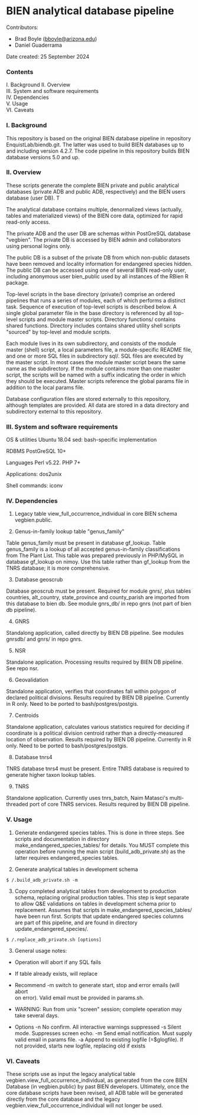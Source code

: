 # BIEN analytical database pipeline

Contributors:   
* Brad Boyle (bboyle@arizona.edu)  
* Daniel Guaderrama   

Date created: 25 September 2024

### Contents

I. Background 
II. Overview  
III. System and software requirements  
IV. Dependencies  
V. Usage  
VI. Caveats  

### I. Background

This repository is based on the original BIEN database pipeline in repository EnquistLab/biendb.git. The latter was used to build BIEN databases up to and including version 4.2.7. The code pipeline in this repository builds BIEN database versions 5.0 and up.

### II. Overview

These scripts generate the complete BIEN private and public analytical databases (private ADB and public ADB, respectively) and the BIEN users database (user DB). T

The analytical database contains multiple, denormalized views (actually, tables and materialized views) of the BIEN core data, optimized for rapid read-only access. 

The private ADB and the user DB are schemas within PostGreSQL database "vegbien". The private DB is accessed by BIEN admin and collaborators using personal logins only. 

The public DB is a subset of the private DB from which non-public datasets have been removed and locality information for endangered species hidden. The public DB can be accessed using one of several BIEN read-only user, including anonymous user bien_public used by all instances of the RBien R package.

Top-level scripts in the base directory (private/) comprise an ordered pipelines that runs a series of modules, each of which performs a distinct task. Sequence of execution of top-level scripts is described below. A single global parameter file in the base directory is referenced by all top-level scripts and module master scripts. Directory functions/ contains shared functions. Directory includes contains shared utility shell scripts "sourced" by top-level and module scripts. 

Each module lives in its own subdirectory, and consists of the module master (shell) script, a local parameters file, a module-specific README file, and one or more SQL files in subdirectory sql/. SQL files are executed by the master script. In most cases the module master script bears the same name as the subdirectory. If the module contains more than one master script, the scripts will be named with a suffix indicating the order in which they should be executed. Master scripts reference the global params file in addition to the local params file. 

Database configuration files are stored externally to this repository, although templates are provided. All data are stored in a data directory and subdirectory external to this repository.

### III. System and software requirements

OS & utilities
Ubuntu 18.04
sed: bash-specific implementation

RDBMS
PostGreSQL 10+

Languages
Perl v5.22.
PHP 7+

Applications:
dos2unix

Shell commands:
iconv

### IV. Dependencies

1. Legacy table view_full_occurrence_individual in core BIEN schema vegbien.public. 

2. Genus-in-family lookup table "genus_family"

Table genus_family must be present in database gf_lookup. Table genus_family is a lookup of all accepted genus-in-family classifications from The Plant List. This table was prepared previously in PHP/MySQL in database gf_lookup on nimoy. Use this table rather than gf_lookup from the TNRS database; it is more comprehensive.

3. Database geoscrub

Database geoscrub must be present. Required for module gnrs/, plus tables countries, alt_country, state_province and county_parish are imported from this database to bien db. See module gnrs_db/ in repo gnrs (not part of bien db pipeline).

4. GNRS

Standalong application, called directly by BIEN DB pipeline. See modules gnrsdb/ and gnrs/ in repo gnrs.

5. NSR

Standalone application. Processing results required by BIEN DB pipeline. See repo nsr.

6. Geovalidation

Standalone application, verifies that coordinates fall within polygon of declared political divisions. Results required by BIEN DB pipeline. Currently in R only. Need to be ported to bash/postgres/postgis.

7. Centroids

Standalone application, calculates various statistics required for deciding if coordinate is a political division centroid rather than a directly-measured location of observation. Results required by BIEN DB pipeline. Currently in R only. Need to be ported to bash/postgres/postgis.

8. Database tnrs4

TNRS database tnrs4 must be present. Entire TNRS database is required to  
generate higher taxon lookup tables. 

9. TNRS

Standalone application. Currently uses tnrs_batch, Naim Matasci's multi-threaded port of core TNRS services. Results required by BIEN DB pipeline. 

### V. Usage

1. Generate endangered species tables. This is done in three steps. See scripts and documentation in directory make_endangered_species_tables/ for details. You MUST complete this operation before running the main script (build_adb_private.sh) as the latter requires endangered_species tables.

2. Generate analytical tables in development schema

```
$ /.build_adb_private.sh -m

```

3. Copy completed analytical tables from development to production schema, replacing original production tables. This step is kept separate to allow Q&E validations on tables in development schema prior to replacement. Assumes that scripts in make_endangered_species_tables/ have been run first. Scripts that update endangered species columns are part of this pipeline, and are found in directory update_endangered_species/.

```
$ /.replace_adb_private.sh [options]

```

3. General usage notes:

  * Operation will abort if any SQL fails
  * If table already exists, will replace
  * Recommend -m switch to generate start, stop and error emails (will abort  
    on error). Valid email must be provided in params.sh.
  * WARNING: Run from unix "screen" session; complete operation may take 
  	several days.

  * Options
	  -n  	No confirm. All interactive warnings suppressed
	  -s  	Silent mode. Suppresses screen echo.
	  -m	Send email notification. Must supply valid email 
	  		in params file.
	  -a	Append to existing logfile (=$glogfile). If not 
			provided, starts new logfile, replacing old if exists

### VI. Caveats

These scripts use as input the legacy analytical table vegbien.view_full_occurrence_individual, as generated from the core BIEN Database (in vegbien.public) by past BIEN developers. Ultimately, once the core database scripts have been revised, all ADB table will be generated directly from the core database and the legacy vegbien.view_full_occurrence_individual will not longer be used.   

